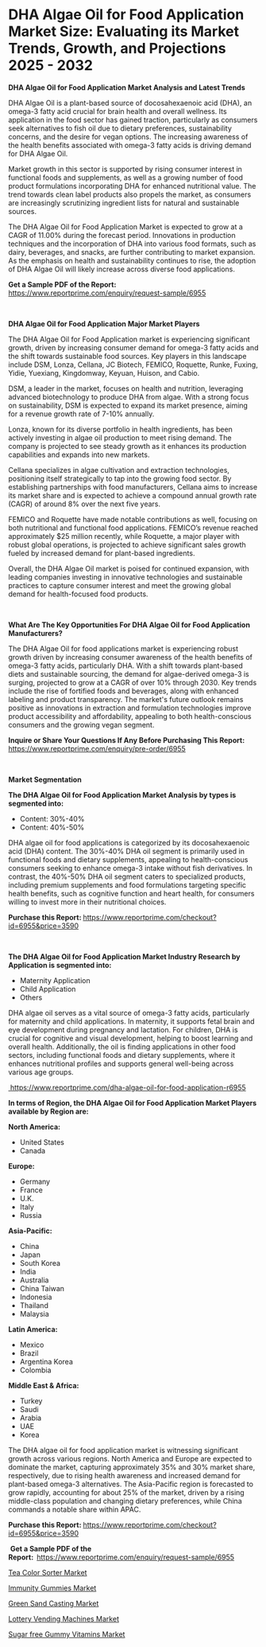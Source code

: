 <p><h1>DHA Algae Oil for Food Application Market Size: Evaluating its Market Trends, Growth, and Projections 2025 - 2032</h1></p><p><strong>DHA Algae Oil for Food Application Market Analysis and Latest Trends</strong></p>
<p><p>DHA Algae Oil is a plant-based source of docosahexaenoic acid (DHA), an omega-3 fatty acid crucial for brain health and overall wellness. Its application in the food sector has gained traction, particularly as consumers seek alternatives to fish oil due to dietary preferences, sustainability concerns, and the desire for vegan options. The increasing awareness of the health benefits associated with omega-3 fatty acids is driving demand for DHA Algae Oil. </p><p>Market growth in this sector is supported by rising consumer interest in functional foods and supplements, as well as a growing number of food product formulations incorporating DHA for enhanced nutritional value. The trend towards clean label products also propels the market, as consumers are increasingly scrutinizing ingredient lists for natural and sustainable sources.</p><p>The DHA Algae Oil for Food Application Market is expected to grow at a CAGR of 11.00% during the forecast period. Innovations in production techniques and the incorporation of DHA into various food formats, such as dairy, beverages, and snacks, are further contributing to market expansion. As the emphasis on health and sustainability continues to rise, the adoption of DHA Algae Oil will likely increase across diverse food applications.</p></p>
<p><strong>Get a Sample PDF of the Report:&nbsp;</strong> <a href="https://www.reportprime.com/enquiry/request-sample/6955?utm_campaign=2748&utm_medium=2&utm_source=Github&utm_content=ia&utm_term=19032025&utm_id=dha-algae-oil-for-food-application">https://www.reportprime.com/enquiry/request-sample/6955</a></p>
<p>&nbsp;</p>
<p><strong>DHA Algae Oil for Food Application Major Market Players</strong></p>
<p><p>The DHA Algae Oil for Food Application market is experiencing significant growth, driven by increasing consumer demand for omega-3 fatty acids and the shift towards sustainable food sources. Key players in this landscape include DSM, Lonza, Cellana, JC Biotech, FEMICO, Roquette, Runke, Fuxing, Yidie, Yuexiang, Kingdomway, Keyuan, Huison, and Cabio.</p><p>DSM, a leader in the market, focuses on health and nutrition, leveraging advanced biotechnology to produce DHA from algae. With a strong focus on sustainability, DSM is expected to expand its market presence, aiming for a revenue growth rate of 7-10% annually.</p><p>Lonza, known for its diverse portfolio in health ingredients, has been actively investing in algae oil production to meet rising demand. The company is projected to see steady growth as it enhances its production capabilities and expands into new markets. </p><p>Cellana specializes in algae cultivation and extraction technologies, positioning itself strategically to tap into the growing food sector. By establishing partnerships with food manufacturers, Cellana aims to increase its market share and is expected to achieve a compound annual growth rate (CAGR) of around 8% over the next five years.</p><p>FEMICO and Roquette have made notable contributions as well, focusing on both nutritional and functional food applications. FEMICO’s revenue reached approximately $25 million recently, while Roquette, a major player with robust global operations, is projected to achieve significant sales growth fueled by increased demand for plant-based ingredients.</p><p>Overall, the DHA Algae Oil market is poised for continued expansion, with leading companies investing in innovative technologies and sustainable practices to capture consumer interest and meet the growing global demand for health-focused food products.</p></p>
<p>&nbsp;</p>
<p><strong>What Are The Key Opportunities For DHA Algae Oil for Food Application Manufacturers?</strong></p>
<p><p>The DHA Algae Oil for food applications market is experiencing robust growth driven by increasing consumer awareness of the health benefits of omega-3 fatty acids, particularly DHA. With a shift towards plant-based diets and sustainable sourcing, the demand for algae-derived omega-3 is surging, projected to grow at a CAGR of over 10% through 2030. Key trends include the rise of fortified foods and beverages, along with enhanced labeling and product transparency. The market's future outlook remains positive as innovations in extraction and formulation technologies improve product accessibility and affordability, appealing to both health-conscious consumers and the growing vegan segment.</p></p>
<p><strong>Inquire or Share Your Questions If Any Before Purchasing This Report:</strong> <a href="https://www.reportprime.com/enquiry/pre-order/6955?utm_campaign=2748&utm_medium=2&utm_source=Github&utm_content=ia&utm_term=19032025&utm_id=dha-algae-oil-for-food-application">https://www.reportprime.com/enquiry/pre-order/6955</a></p>
<p>&nbsp;</p>
<p><strong>Market Segmentation</strong></p>
<p><strong>The DHA Algae Oil for Food Application Market Analysis by types is segmented into:</strong></p>
<p><ul><li>Content: 30%-40%</li><li>Content: 40%-50%</li></ul></p>
<p><p>DHA algae oil for food applications is categorized by its docosahexaenoic acid (DHA) content. The 30%-40% DHA oil segment is primarily used in functional foods and dietary supplements, appealing to health-conscious consumers seeking to enhance omega-3 intake without fish derivatives. In contrast, the 40%-50% DHA oil segment caters to specialized products, including premium supplements and food formulations targeting specific health benefits, such as cognitive function and heart health, for consumers willing to invest more in their nutritional choices.</p></p>
<p><strong>Purchase this Report:&nbsp;</strong><a href="https://www.reportprime.com/checkout?id=6955&price=3590&utm_campaign=2748&utm_medium=2&utm_source=Github&utm_content=ia&utm_term=19032025&utm_id=dha-algae-oil-for-food-application">https://www.reportprime.com/checkout?id=6955&price=3590</a></p>
<p>&nbsp;</p>
<p><strong>The DHA Algae Oil for Food Application Market Industry Research by Application is segmented into:</strong></p>
<p><ul><li>Maternity Application</li><li>Child Application</li><li>Others</li></ul></p>
<p><p>DHA algae oil serves as a vital source of omega-3 fatty acids, particularly for maternity and child applications. In maternity, it supports fetal brain and eye development during pregnancy and lactation. For children, DHA is crucial for cognitive and visual development, helping to boost learning and overall health. Additionally, the oil is finding applications in other food sectors, including functional foods and dietary supplements, where it enhances nutritional profiles and supports general well-being across various age groups.</p></p>
<p><a href="https://www.reportprime.com/dha-algae-oil-for-food-application-r6955?utm_campaign=2748&utm_medium=2&utm_source=Github&utm_content=ia&utm_term=19032025&utm_id=dha-algae-oil-for-food-application">&nbsp;https://www.reportprime.com/dha-algae-oil-for-food-application-r6955</a></p>
<p><strong>In terms of Region, the DHA Algae Oil for Food Application Market Players available by Region are:</strong></p>
<p>
    <p> <strong> North America: </strong>
        <ul>
            <li>United States</li>
            <li>Canada</li>
        </ul>
        </p> 
    <p> <strong> Europe: </strong>
        <ul>
            <li>Germany</li>
            <li>France</li>
            <li>U.K.</li>
            <li>Italy</li>
            <li>Russia</li>
        </ul>
        </p> 
    <p> <strong> Asia-Pacific: </strong>
        <ul>
            <li>China</li>
            <li>Japan</li>
            <li>South Korea</li>
            <li>India</li>
            <li>Australia</li>
            <li>China Taiwan</li>
            <li>Indonesia</li>
            <li>Thailand</li>
            <li>Malaysia</li>
        </ul>
        </p> 
    <p> <strong> Latin America: </strong>
        <ul>
            <li>Mexico</li>
            <li>Brazil</li>
            <li>Argentina Korea</li>
            <li>Colombia</li>
        </ul>
        </p> 
    <p> <strong> Middle East & Africa: </strong>
        <ul>
            <li>Turkey</li>
            <li>Saudi</li>
            <li>Arabia</li>
            <li>UAE</li>
            <li>Korea</li>
        </ul>
    </p>
    </p>
<p><p>The DHA algae oil for food application market is witnessing significant growth across various regions. North America and Europe are expected to dominate the market, capturing approximately 35% and 30% market share, respectively, due to rising health awareness and increased demand for plant-based omega-3 alternatives. The Asia-Pacific region is forecasted to grow rapidly, accounting for about 25% of the market, driven by a rising middle-class population and changing dietary preferences, while China commands a notable share within APAC.</p></p>
<p><strong>Purchase this Report: </strong><a href="https://www.reportprime.com/checkout?id=6955&price=3590&utm_campaign=2748&utm_medium=2&utm_source=Github&utm_content=ia&utm_term=19032025&utm_id=dha-algae-oil-for-food-application">https://www.reportprime.com/checkout?id=6955&price=3590</a></p>
<p>&nbsp;<strong>Get a Sample PDF of the Report:&nbsp;&nbsp;</strong><a href="https://www.reportprime.com/enquiry/request-sample/6955?utm_campaign=2748&utm_medium=2&utm_source=Github&utm_content=ia&utm_term=19032025&utm_id=dha-algae-oil-for-food-application">https://www.reportprime.com/enquiry/request-sample/6955</a></p>
<p><strong></strong></p>
<p><p><a href="https://www.linkedin.com/pulse/tea-color-sorter-industry-forecast-report-key-demographics-estimated-o90te?utm_campaign=2748&utm_medium=2&utm_source=Github&utm_content=ia&utm_term=19032025&utm_id=dha-algae-oil-for-food-application">Tea Color Sorter Market</a></p><p><a href="https://github.com/lamlebienz7j/Market-Research-Report-List-1/blob/main/immunity-gummies-market.md?utm_campaign=2748&utm_medium=2&utm_source=Github&utm_content=ia&utm_term=19032025&utm_id=dha-algae-oil-for-food-application">Immunity Gummies Market</a></p><p><a href="https://www.linkedin.com/pulse/green-sand-casting-market-global-analysis-size-growth-trends-projected-y4zue?utm_campaign=2748&utm_medium=2&utm_source=Github&utm_content=ia&utm_term=19032025&utm_id=dha-algae-oil-for-food-application">Green Sand Casting Market</a></p><p><a href="https://www.linkedin.com/pulse/lottery-vending-machines-market-scope-shows-upward-growth-projected-owjve?utm_campaign=2748&utm_medium=2&utm_source=Github&utm_content=ia&utm_term=19032025&utm_id=dha-algae-oil-for-food-application">Lottery Vending Machines Market</a></p><p><a href="https://github.com/zappasuccofz/Market-Research-Report-List-1/blob/main/sugar-free-gummy-vitamins-market.md?utm_campaign=2748&utm_medium=2&utm_source=Github&utm_content=ia&utm_term=19032025&utm_id=dha-algae-oil-for-food-application">Sugar free Gummy Vitamins Market</a></p></p>